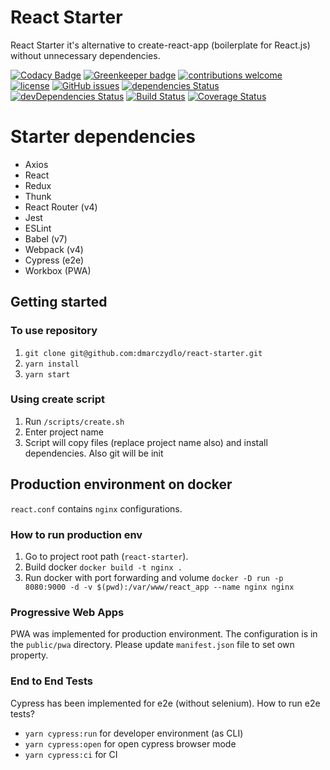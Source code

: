 
# React Starter 
React Starter it's alternative to create-react-app (boilerplate for React.js) without unnecessary dependencies. 

[![Codacy Badge](https://api.codacy.com/project/badge/Grade/894b5647c5e248bb9e691deb7de01d64)](https://app.codacy.com/app/daniel.marczydlo/react-starter?utm_source=github.com&utm_medium=referral&utm_content=dmarczydlo/react-starter&utm_campaign=Badge_Grade_Dashboard)
[![Greenkeeper badge](https://badges.greenkeeper.io/dmarczydlo/react-starter.svg)](https://greenkeeper.io/)
[![contributions welcome](https://img.shields.io/badge/contributions-welcome-brightgreen.svg?style=flat)](https://github.com/dmarczydlo/react-starter/issues)  
[![license](https://img.shields.io/github/license/mashape/apistatus.svg?style=plastic)](https://github.com/dmarczydlo/react-starter/blob/master/LICENSE)  [![GitHub issues](https://img.shields.io/github/issues/dmarczydlo/react-starter.svg)](https://github.com/dmarczydlo/react-starter/issues)
[![dependencies Status](https://david-dm.org/dmarczydlo/react-starter/status.svg)](https://david-dm.org/dmarczydlo/react-starter)
[![devDependencies Status](https://david-dm.org/dmarczydlo/react-starter/dev-status.svg)](https://david-dm.org/dmarczydlo/react-starter?type=dev)
[![Build Status](https://travis-ci.org/dmarczydlo/react-starter.svg?branch=master)](https://travis-ci.org/dmarczydlo/react-starter)
[![Coverage Status](https://coveralls.io/repos/github/dmarczydlo/react-starter/badge.svg?branch=master)](https://coveralls.io/github/dmarczydlo/react-starter?branch=master)

# Starter dependencies  
*  Axios
*  React
*  Redux
*  Thunk
*  React Router (v4)
*  Jest
*  ESLint
*  Babel (v7)
*  Webpack (v4)
*  Cypress (e2e)
*  Workbox (PWA)

## Getting started
### To use repository
1. ```git clone git@github.com:dmarczydlo/react-starter.git```
1. ```yarn install```
1. ```yarn start```

### Using create script
1. Run ```/scripts/create.sh```
1. Enter project name
1. Script will copy files (replace project name also) and install dependencies. Also git will be init

## Production environment on docker
`react.conf` contains `nginx` configurations.

### How to run production env
1. Go to project root path (```react-starter```).
1. Build docker ```docker build -t nginx . ```
1. Run docker with port forwarding and volume ```docker -D run -p 8080:9000 -d -v $(pwd):/var/www/react_app --name nginx nginx```


### Progressive Web Apps
PWA was implemented for production environment. The configuration is in the ```public/pwa``` directory. Please update ```manifest.json``` file to set own property.

### End to End Tests
Cypress has been implemented for e2e (without selenium). How to run e2e tests?
* ```yarn cypress:run``` for developer environment (as CLI) 
* ```yarn cypress:open``` for open cypress browser mode
* ```yarn cypress:ci``` for CI
